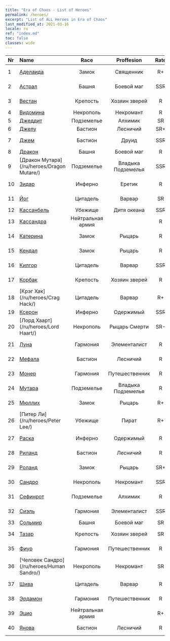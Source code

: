 ```yaml
---
title: "Era of Chaos - List of Heroes"
permalink: /heroes/
excerpt: "List of ALL Heroes in Era of Chaos"
last_modified_at: 2021-03-16
locale: ru
ref: "index.md"
toc: false
classes: wide
---
```

  | Nr |    Name    |  Race   |  Proffesion   |  Rate  |    Specialty     |
  |:---|:-----------|:-------:|:-------------:|:------:|:-----------------|
  | 1 | [Аделаида](/ru/heroes/Adelaide/) | Замок | Священник | R+ |  Кольцо холода  |
  | 2 | [Астрал](/ru/heroes/Astral/) | Башня | Боевой маг | SSR |  Увеличение магии  |
  | 3 | [Вестан](/ru/heroes/Wystan/) | Крепость | Хозяин зверей | R |  Болотный охотник  |
  | 4 | [Видомина](/ru/heroes/Vidomina/) | Некрополь | Некромант | R |  Некромант  |
  | 5 | [Джеддит](/ru/heroes/Jeddite/) | Подземелье | Алхимик | SR |  Цикл жизни  |
  | 6 | [Джелу](/ru/heroes/Gelu/) | Бастион | Лесничий | SR+ |  Снайпер  |
  | 7 | [Джем](/ru/heroes/Gem/) | Бастион | Друид | SSR |  Природное исцеление  |
  | 8 | [Дракон](/ru/heroes/Dracon/) | Башня | Боевой маг | R |  Колдуны  |
  | 9 | [Дракон Мутара](/ru/heroes/Dragon Mutare/) | Подземелье | Владыка Подземелья | SSR |  Пробуждение дракона  |
  | 10 | [Зидар](/ru/heroes/Zydar/) | Инферно | Еретик | R |  Призыв Инферно  |
  | 11 | [Йог](/ru/heroes/Yog/) | Цитадель | Варвар | SR |  Разъяренные циклопы  |
  | 12 | [Кассанбель](/ru/heroes/Cassanbel/) | Убежище | Дитя океана | SSR |  Песнь океана  |
  | 13 | [Кассандра](/ru/heroes/Kassandra/) | Нейтральная армия |  | R |  Армия спартанцев  |
  | 14 | [Катерина](/ru/heroes/Catherine/) | Замок | Рыцарь | R |  Железные крестоносцы  |
  | 15 | [Кендал](/ru/heroes/Kendal/) | Замок | Рыцарь | R |  Мастер тактики  |
  | 16 | [Килгор](/ru/heroes/Kilgor/) | Цитадель | Варвар | SSR |  Боевое чудище  |
  | 17 | [Корбак](/ru/heroes/Korbac/) | Крепость | Хозяин зверей | R |  Змей в воздухе  |
  | 18 | [Крэг Хак](/ru/heroes/Crag Hack/) | Цитадель | Варвар | R+ |  Наступление  |
  | 19 | [Ксерон](/ru/heroes/Xeron/) | Инферно | Одержимый | SSR |  Архидьявол  |
  | 20 | [Лорд Хаарт](/ru/heroes/Lord Haart/) | Некрополь | Рыцарь Смерти | SR- |  Рыцарь Смерти  |
  | 21 | [Луна](/ru/heroes/Luna/) | Гармония | Элементалист | R |  Стена Инферно  |
  | 22 | [Мефала](/ru/heroes/Mephala/) | Бастион | Лесничий | R |  Абсолютная защита  |
  | 23 | [Монер](/ru/heroes/Monere/) | Гармония | Путешественник | R |  Элементаль Мысли  |
  | 24 | [Мутара](/ru/heroes/Mutare/) | Подземелье | Владыка Подземелья | R |  Подземелье безумия  |
  | 25 | [Мюллих](/ru/heroes/Mullich/) | Замок | Рыцарь | R+ |  Штурмовая атака  |
  | 26 | [Питер Ли](/ru/heroes/Peter Lee/) | Убежище | Пират | R+ |  Поднятый парус  |
  | 27 | [Раска](/ru/heroes/Rashka/) | Инферно | Одержимый | R |  Повелители Огня  |
  | 28 | [Риланд](/ru/heroes/Ryland/) | Бастион | Лесничий | R |  Дендроид-страж  |
  | 29 | [Роланд](/ru/heroes/Roland/) | Замок | Рыцарь | SR+ |  Повышение боевого духа  |
  | 30 | [Сандро](/ru/heroes/Sandro/) | Некрополь | Некромант | SSR |  Падение тьмы  |
  | 31 | [Сефинрот](/ru/heroes/Sephinroth/) | Подземелье | Алхимик | R |  Кристальный взгляд  |
  | 32 | [Сиэль](/ru/heroes/Ciele/) | Гармония | Элементалист | SSR |  Резонанс стихий  |
  | 33 | [Сольмир](/ru/heroes/Solmyr/) | Башня | Боевой маг | SR |  Цепь молний  |
  | 34 | [Тазар](/ru/heroes/Tazar/) | Крепость | Хозяин зверей | SR |  Кровавая ярость  |
  | 35 | [Фиур](/ru/heroes/Fiur/) | Гармония | Путешественник | R |  Элементаль Огня  |
  | 36 | [Человек Сандро](/ru/heroes/Human Sandro/) | Некрополь | Некромант | SR |  Бессмертная душа  |
  | 37 | [Шива](/ru/heroes/Shiva/) | Цитадель | Варвар | R |  Вестники бури  |
  | 38 | [Эрдамон](/ru/heroes/Erdamon/) | Гармония | Путешественник | R |  Король камней  |
  | 39 | [Эцио](/ru/heroes/Ezio/) | Нейтральная армия |  | R+ |  Братство  |
  | 40 | [Янова](/ru/heroes/Jenova/) | Бастион | Лесничий | R |  Дева единорога  |
